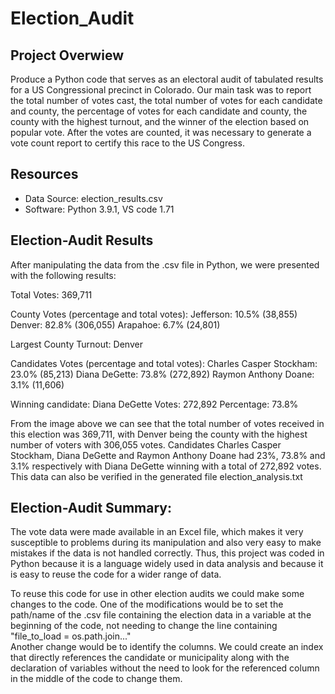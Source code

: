 # Election_Audit

## Project Overwiew
Produce a Python code that serves as an electoral audit of tabulated results for a US Congressional precinct in Colorado. Our main task was to report the total number of votes cast, the total number of votes for each candidate and county, the percentage of votes for each candidate and county, the county with the highest turnout, and the winner of the election based on popular vote.
After the votes are counted, it was necessary to generate a vote count report to certify this race to the US Congress.

## Resources
 - Data Source: election_results.csv
 - Software: Python 3.9.1, VS code 1.71

 ## Election-Audit Results
After manipulating the data from the .csv file in Python, we were presented with the following results:

Total Votes: 369,711

County Votes (percentage and total votes):
Jefferson: 10.5% (38,855)
Denver: 82.8% (306,055)
Arapahoe: 6.7% (24,801)

Largest County Turnout: Denver

Candidates Votes (percentage and total votes):
Charles Casper Stockham: 23.0% (85,213)
Diana DeGette: 73.8% (272,892)
Raymon Anthony Doane: 3.1% (11,606)

Winning candidate:
Diana DeGette
Votes: 272,892
Percentage: 73.8%

From the image above we can see that the total number of votes received in this election was 369,711, with Denver being the county with the highest number of voters with 306,055 votes.
Candidates Charles Casper Stockham, Diana DeGette and Raymon Anthony Doane had 23%, 73.8% and 3.1% respectively with Diana DeGette winning with a total of 272,892 votes.
This data can also be verified in the generated file election_analysis.txt

## Election-Audit Summary:
The vote data were made available in an Excel file, which makes it very susceptible to problems during its manipulation and also very easy to make mistakes if the data is not handled correctly. Thus, this project was coded in Python because it is a language widely used in data analysis and because it is easy to reuse the code for a wider range of data.

To reuse this code for use in other election audits we could make some changes to the code.
One of the modifications would be to set the path/name of the .csv file containing the election data in a variable at the beginning of the code, not needing to change the line containing "file_to_load = os.path.join..."  
Another change would be to identify the columns. We could create an index that directly references the candidate or municipality along with the declaration of variables without the need to look for the referenced column in the middle of the code to change them.
